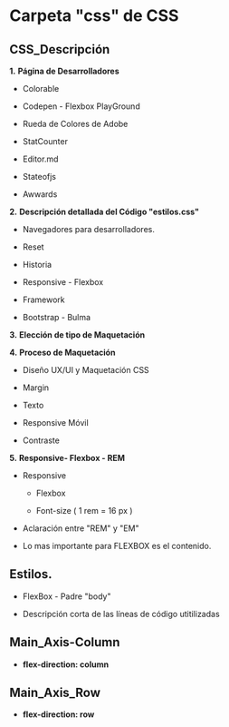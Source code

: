 # Carpeta "css" de CSS

  ## CSS_Descripción

**1.**  **Página de Desarrolladores** 

   - Colorable 
         
   - Codepen - Flexbox PlayGround

   - Rueda de Colores de Adobe 

   - StatCounter
         
   - Editor.md

   - Stateofjs

   - Awwards

**2.** **Descripción detallada del Código "estilos.css"**

   - Navegadores para desarrolladores.

   - Reset 

   - Historia 

   - Responsive - Flexbox

   - Framework

   - Bootstrap - Bulma
      
**3.** **Elección de tipo de Maquetación** 

**4.** **Proceso de Maquetación**  

   - Diseño UX/UI  y Maquetación CSS

   - Margin 

   - Texto

   - Responsive Móvil 

   - Contraste

**5.** **Responsive- Flexbox - REM**

   - Responsive
            
      - Flexbox

      - Font-size ( 1 rem = 16 px ) 
         
   - Aclaración entre "REM" y "EM" 

   - Lo mas importante para FLEXBOX es el contenido.    
   

## Estilos.

   - FlexBox - Padre "body"

   - Descripción corta de las líneas de código utitilizadas

## Main_Axis-Column 

   - **flex-direction: column**

##  Main_Axis_Row

   - **flex-direction: row**